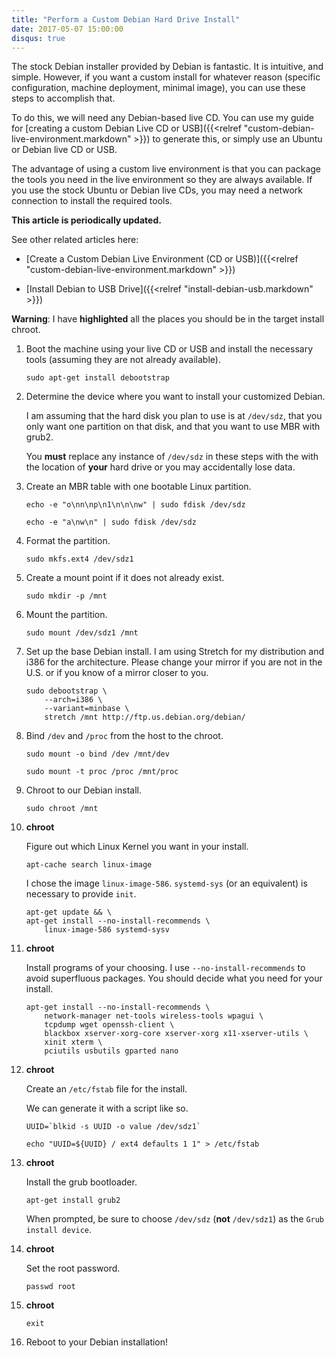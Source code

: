 ```yaml
---
title: "Perform a Custom Debian Hard Drive Install"
date: 2017-05-07 15:00:00
disqus: true
---
```


The stock Debian installer provided by Debian is fantastic. It is intuitive, and simple. However, if you want a custom install for whatever reason (specific configuration, machine deployment, minimal image), you can use these steps to accomplish that.

To do this, we will need any Debian-based live CD. You can use my guide for [creating a custom Debian Live CD or USB]({{<relref "custom-debian-live-environment.markdown" >}}) to generate this, or simply use an Ubuntu or Debian live CD or USB.

The advantage of using a custom live environment is that you can package the tools you need in the live environment so they are always available. If you use the stock Ubuntu or Debian live CDs, you may need a network connection to install the required tools.

**This article is periodically updated.**

See other related articles here:

* [Create a Custom Debian Live Environment (CD or USB)]({{<relref "custom-debian-live-environment.markdown" >}})
<!-- * [Perform a Custom Debian Hard Drive Install]({{<relref "custom-debian-hard-drive-install.markdown" >}}) -->
* [Install Debian to USB Drive]({{<relref "install-debian-usb.markdown" >}})

<!-- more -->

**<span class="warning">Warning</span>**: I have **<span class="warning">highlighted</span>** all the places you should be in the target install chroot.

1. Boot the machine using your live CD or USB and install the necessary tools (assuming they are not already available).

    ```
    sudo apt-get install debootstrap
    ```

1. Determine the device where you want to install your customized Debian.

    <span class="warning">I am assuming that the hard disk you plan to use is at `/dev/sdz`, that you only want one partition on that disk, and that you want to use MBR with grub2.</span>

    <span class="warning">You **must** replace any instance of `/dev/sdz` in these steps with the with the location of **your** hard drive or you may accidentally lose data.</span>

1. Create an MBR table with one bootable Linux partition.

    ```
    echo -e "o\nn\np\n1\n\n\nw" | sudo fdisk /dev/sdz
    ```
    ```
    echo -e "a\nw\n" | sudo fdisk /dev/sdz
    ```

1. Format the partition.

    ```
    sudo mkfs.ext4 /dev/sdz1
    ```

1. Create a mount point if it does not already exist.

    ```
    sudo mkdir -p /mnt
    ```

1. Mount the partition.

    ```
    sudo mount /dev/sdz1 /mnt
    ```

1. Set up the base Debian install. I am using Stretch for my distribution and i386 for the architecture. Please change your mirror if you are not in the U.S. or if you know of a mirror closer to you.

    ```
    sudo debootstrap \
        --arch=i386 \
        --variant=minbase \
        stretch /mnt http://ftp.us.debian.org/debian/
    ```

1. Bind `/dev` and `/proc` from the host to the chroot.

    ```
    sudo mount -o bind /dev /mnt/dev
    ```
    ```
    sudo mount -t proc /proc /mnt/proc
    ```

1. Chroot to our Debian install.

    ```
    sudo chroot /mnt
    ```

1. **<span class="warning">chroot</span>**

    Figure out which Linux Kernel you want in your install.

    ```
    apt-cache search linux-image
    ```

    I chose the image `linux-image-586`. `systemd-sys` (or an equivalent) is necessary to provide `init`.

    ```
    apt-get update && \
    apt-get install --no-install-recommends \
        linux-image-586 systemd-sysv
    ```

1. **<span class="warning">chroot</span>**

    Install programs of your choosing. I use `--no-install-recommends` to avoid superfluous packages. You should decide what you need for your install.

    ```
    apt-get install --no-install-recommends \
        network-manager net-tools wireless-tools wpagui \
        tcpdump wget openssh-client \
        blackbox xserver-xorg-core xserver-xorg x11-xserver-utils \
    	xinit xterm \
        pciutils usbutils gparted nano
    ```

1. **<span class="warning">chroot</span>**

    Create an `/etc/fstab` file for the install.

    We can generate it with a script like so.

    ```
    UUID=`blkid -s UUID -o value /dev/sdz1`
    ```
    ```
    echo "UUID=${UUID} / ext4 defaults 1 1" > /etc/fstab
    ```

1. **<span class="warning">chroot</span>**

    Install the grub bootloader.

    ```
    apt-get install grub2
    ```

    When prompted, be sure to choose `/dev/sdz` (**not** `/dev/sdz1`) as the `Grub install device`.

1. **<span class="warning">chroot</span>**

    Set the root password.

    ```
    passwd root
    ```

1. **<span class="warning">chroot</span>**

    ```
    exit
    ```

1. Reboot to your Debian installation!
